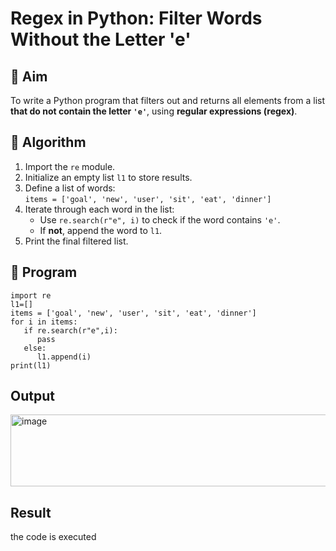 # Regex in Python: Filter Words Without the Letter 'e'

## 🎯 Aim
To write a Python program that filters out and returns all elements from a list **that do not contain the letter `'e'`**, using **regular expressions (regex)**.

## 🧠 Algorithm
1. Import the `re` module.
2. Initialize an empty list `l1` to store results.
3. Define a list of words:  
   `items = ['goal', 'new', 'user', 'sit', 'eat', 'dinner']`
4. Iterate through each word in the list:
   - Use `re.search(r"e", i)` to check if the word contains `'e'`.
   - If **not**, append the word to `l1`.
5. Print the final filtered list.

## 🧾 Program
```
import re
l1=[]
items = ['goal', 'new', 'user', 'sit', 'eat', 'dinner']
for i in items:
   if re.search(r"e",i):
      pass
   else:
      l1.append(i)
print(l1)
```
## Output
<img width="1264" height="115" alt="image" src="https://github.com/user-attachments/assets/7f342d2a-7d38-4035-b6e5-7745fdebd1b8" />

## Result
the code is executed

